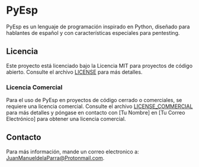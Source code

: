 # PyEsp

PyEsp es un lenguaje de programación inspirado en Python, diseñado para hablantes de español y con características especiales para pentesting.

## Licencia

Este proyecto está licenciado bajo la Licencia MIT para proyectos de código abierto. Consulte el archivo [LICENSE](./LICENSE) para más detalles.

### Licencia Comercial

Para el uso de PyEsp en proyectos de código cerrado o comerciales, se requiere una licencia comercial. Consulte el archivo [LICENSE_COMMERCIAL](./LICENSE_COMMERCIAL) para más detalles y póngase en contacto con [Tu Nombre] en [Tu Correo Electrónico] para obtener una licencia comercial.

## Contacto
Para más información, mande un correo electronico a: JuanManueldelaParra@Protonmail.com.
